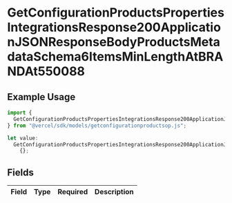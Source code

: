 # GetConfigurationProductsPropertiesIntegrationsResponse200ApplicationJSONResponseBodyProductsMetadataSchema6ItemsMinLengthAtBRANDAt550088

## Example Usage

```typescript
import {
  GetConfigurationProductsPropertiesIntegrationsResponse200ApplicationJSONResponseBodyProductsMetadataSchema6ItemsMinLengthAtBRANDAt550088,
} from "@vercel/sdk/models/getconfigurationproductsop.js";

let value:
  GetConfigurationProductsPropertiesIntegrationsResponse200ApplicationJSONResponseBodyProductsMetadataSchema6ItemsMinLengthAtBRANDAt550088 =
    {};
```

## Fields

| Field       | Type        | Required    | Description |
| ----------- | ----------- | ----------- | ----------- |